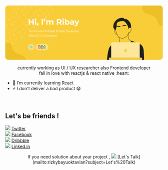 <p align="center"><img src="Bayu Header 2.png" width="800px" /></p>

<p align="center">currently working as UI / UX researcher also Frontend developer<br/>
fall in love with reactjs & react native :heart:</p>

- 🌱 I’m currently learning React
- ⚡ I don't deliver a bad product :grin:

<br/>

## Let's be friends !
<img src="https://img.icons8.com/dusk/64/000000/twitter.png" width="20"/>  [Twitter](https://twitter.com/rbayuokt) <br/>
<img src="https://img.icons8.com/dusk/64/000000/facebook.png" width="20"/>  [Facebook](https://www.facebook.com/RizkybayuCheater) <br/>
<img src="https://img.icons8.com/dusk/64/000000/dribbble.png" width="20"/>  [Dribbble](https://dribbble.com/rbayuokt) <br/>
<img src="https://img.icons8.com/dusk/64/000000/linkedin.png" width="20"/>  [Linked.in](http://linked.in/rbayuokt) <br/>

<p align="center">If you need solution about your project , <img src="https://img.icons8.com/dusk/64/000000/gmail.png" width="20"/> [Let's Talk](mailto:rizkybayuoktavian?subject=Let's%20Talk) </p>
 <br/>
